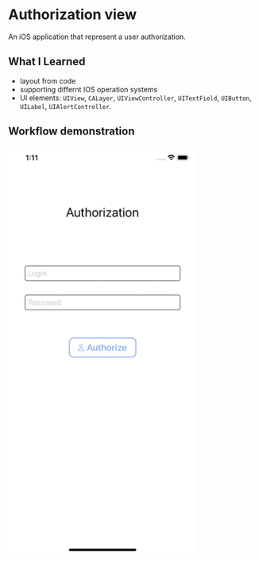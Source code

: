 # Authorization view

An iOS application that represent a user authorization.

## What I Learned
 - layout from code
 - supporting differnt IOS operation systems
 - UI elements: `UIView`, `CALayer`, `UIViewController`, `UITextField`, `UIButton`, `UILabel`, `UIAlertController`.
 
 ## Workflow demonstration
  <img alt="workflow element" src="ForReadmeFiles/new workflow.gif" width="380" />


